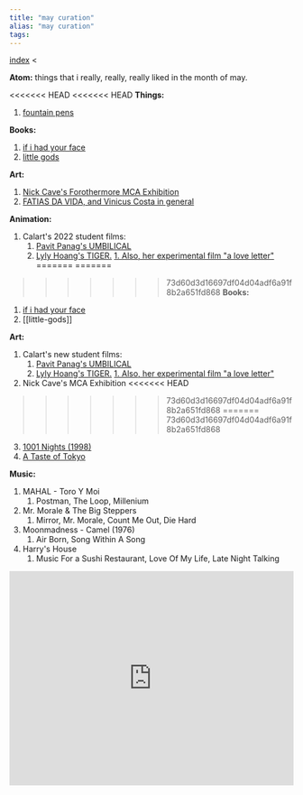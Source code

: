 ```yaml
---
title: "may curation"
alias: "may curation"
tags: 
---
```


[index](/.md) < 

**Atom:**  things that i really, really, really liked in the month of may.

<<<<<<< HEAD
<<<<<<< HEAD
**Things:** 
1. [fountain pens](fountain-pens.md)

**Books:**
1. [if i had your face](if-i-had-your-face.md)
2. [little gods](little-gods.md)

**Art:**
1. [Nick Cave's Forothermore MCA Exhibition](https://mcachicago.org/exhibitions/2022/nick-cave-forothermore)
2. [FATIAS DA VIDA, and Vinicus Costa in general](https://www.behance.net/gallery/117525721/FATIAS-DA-VIDA)

**Animation:**
1. Calart's 2022 student films:
	1. [Pavit Panag's UMBILICAL](https://www.youtube.com/watch?v=UpC3bgj5NjQ)
	2. [Lyly Hoang's TIGER.](https://www.youtube.com/watch?v=Awa7Mlx2FAs)
		[1. Also, her experimental film "a love letter"](https://www.youtube.com/watch?v=6Jxms_F1HzM)
=======
=======
>>>>>>> 73d60d3d16697df04d04adf6a91f8b2a651fd868
**Books:**
1. [if i had your face](if-i-had-your-face.md)
2. [[little-gods]]

**Art:**
1. Calart's new student films:
	1. [Pavit Panag's UMBILICAL](https://www.youtube.com/watch?v=UpC3bgj5NjQ)
	2. [Lyly Hoang's TIGER.](https://www.youtube.com/watch?v=Awa7Mlx2FAs)
		[1. Also, her experimental film "a love letter"](https://www.youtube.com/watch?v=6Jxms_F1HzM)
2. Nick Cave's MCA Exhibition
<<<<<<< HEAD
>>>>>>> 73d60d3d16697df04d04adf6a91f8b2a651fd868
=======
>>>>>>> 73d60d3d16697df04d04adf6a91f8b2a651fd868
3. [1001 Nights (1998)](https://www.youtube.com/watch?v=pzWMFPUBX2Y)
4. [A Taste of Tokyo](https://www.youtube.com/watch?v=f9E69xPoqYk)

**Music:**
1. MAHAL - Toro Y Moi
	1. Postman, The Loop, Millenium
2. Mr. Morale & The Big Steppers 
	1. Mirror, Mr. Morale, Count Me Out, Die Hard
2. Moonmadness - Camel (1976)
	1. Air Born, Song Within A Song
2. Harry's House 
	1. Music For a Sushi Restaurant, Love Of My Life, Late Night Talking
<iframe src="https://open.spotify.com/embed/playlist/4ObEi85TUtMwWc8i8K04s9?utm_source=generator&theme=0" width="100%" height="380" frameBorder="0" allowfullscreen="" allow="autoplay; clipboard-write; encrypted-media; fullscreen; picture-in-picture"></iframe>
